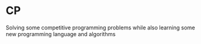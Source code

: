 # CP

Solving some competitive programming problems while also learning some new programming language and algorithms
